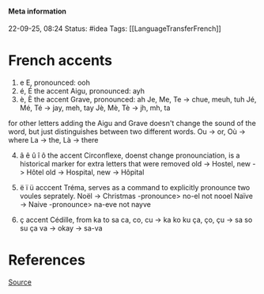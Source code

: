 #### Meta information
22-09-25, 08:24
Status: #idea
Tags: [[LanguageTransferFrench]]





# French accents

1) e E, pronounced: ooh
2) é, É the accent Aigu, pronounced: ayh
3) è, È the accent Grave, pronounced: ah
Je, Me, Te -> chue, meuh, tuh
Jé, Mé, Té -> jay, meh, tay
Jè, Mè, Tè -> jh, mh, ta

for other letters adding the Aigu and Grave doesn't change the sound of the word, but just distinguishes between two different words.
Ou -> or,  Où -> where
La -> the,  Là -> there

4) â ê û î ô the accent Circonflexe, doenst change pronounciation, is a historical marker for extra letters that were removed
old -> Hostel, new -> Hôtel
old -> Hospital, new -> Hôpital

5) ë ï ü acccent Tréma, serves as a command to explicitly pronounce two voules seprately.
Noël -> Christmas -pronounce> no-el not nooel
Naïve -> Naive -pronounce> na-eve not nayve

6) ç accent Cédille, from ka to sa
ca, co, cu -> ka ko ku
ça, ço, çu -> sa so su
ça va -> okay -> sa-va




# References
[Source](https://www.youtube.com/watch?v=uXpTajuQpzI&ab_channel=TakeLessons)